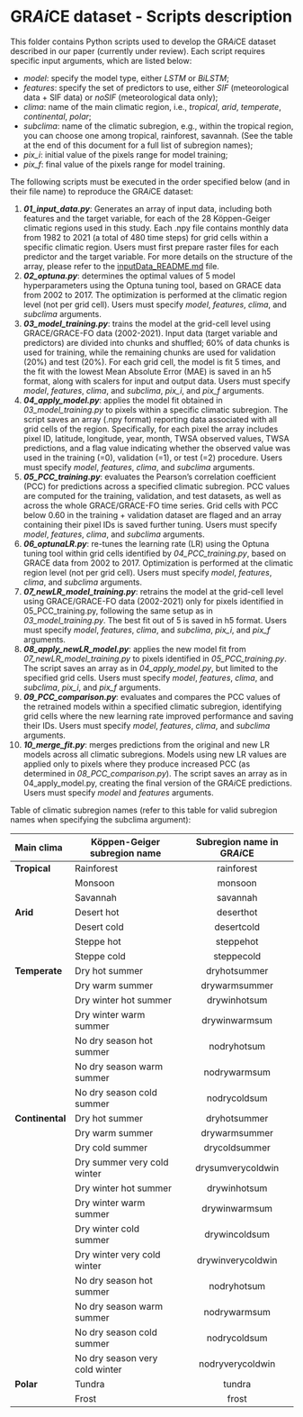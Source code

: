 # GR*Ai*CE dataset - Scripts description

This folder contains Python scripts used to develop the GR*Ai*CE dataset described in our paper (currently under review). Each script requires specific input arguments, which are listed below:

-	_model_: specify the model type, either _LSTM_ or _BiLSTM_;
-	_features_: specify the set of predictors to use, either _SIF_ (meteorological data + SIF data) or _noSIF_ (meteorological data only);
-	_clima_: name of the main climatic region, i.e., _tropical_, _arid_, _temperate_, _continental_, _polar_;
-	_subclima_: name of the climatic subregion, e.g., within the tropical region, you can choose one among tropical, rainforest, savannah. (See the table at the end of this document for a full list of subregion names);
-	_pix_i_: initial value of the pixels range for model training;
-	_pix_f_: final value of the pixels range for model training.

The following scripts must be executed in the order specified below (and in their file name) to reproduce the GR*Ai*CE dataset:

1.  _**01_input_data.py**_: Generates an array of input data, including both features and the target variable, for each of the 28 Köppen-Geiger climatic regions used in this study. Each .npy file contains monthly data from 1982 to 2021 (a total of 480 time steps) for grid cells within a specific climatic region. Users must first prepare raster files for each predictor and the target variable. For more details on the structure of the array, please refer to the [inputData_README.md](./inputData_README.md) file.
2.	_**02_optuna.py**_: determines the optimal values of 5 model hyperparameters using the Optuna tuning tool, based on GRACE data from 2002 to 2017. The optimization is performed at the climatic region level (not per grid cell). Users must specify _model_, _features_, _clima_, and _subclima_ arguments.
3.	_**03_model_training.py**_: trains the model at the grid-cell level using GRACE/GRACE-FO data (2002-2021). Input data (target variable and predictors) are divided into chunks and shuffled; 60% of data chunks is used for training, while the remaining chunks are used for validation (20%) and test (20%). For each grid cell, the model is fit 5 times, and the fit with the lowest Mean Absolute Error (MAE) is saved in an h5 format, along with scalers for input and output data. Users must specify _model_, _features_, _clima_, and _subclima_, _pix_i_, and _pix_f_ arguments.
4.	_**04_apply_model.py**_: applies the model fit obtained in _03_model_training.py_ to pixels within a specific climatic subregion. The script saves an array (.npy format) reporting data associated with all grid cells of the region. Specifically, for each pixel the array includes pixel ID, latitude, longitude, year, month, TWSA observed values, TWSA predictions, and a flag value indicating whether the observed value was used in the training (=0), validation (=1), or test (=2) procedure. Users must specify _model_, _features_, _clima_, and _subclima_ arguments.
5.	_**05_PCC_training.py**_: evaluates the Pearson’s correlation coefficient (PCC) for predictions across a specified climatic subregion. PCC values are computed for the training, validation, and test datasets, as well as across the whole GRACE/GRACE-FO time series. Grid cells with PCC below 0.60 in the training + validation dataset are flaged and an array containing their pixel IDs is saved further tuning. Users must specify _model_, _features_, _clima_, and _subclima_ arguments.
6.	_**06_optunaLR.py**_: re-tunes the learning rate (LR) using the Optuna tuning tool within grid cells identified by _04_PCC_training.py_, based on GRACE data from 2002 to 2017. Optimization is performed at the climatic region level (not per grid cell). Users must specify _model_, _features_, _clima_, and _subclima_ arguments.
7.	_**07_newLR_model_training.py**_: retrains the model at the grid-cell level using GRACE/GRACE-FO data (2002-2021) only for pixels identified in 05_PCC_training.py, following the same setup as in _03_model_training.py_. The best fit out of 5 is saved in h5 format. Users must specify _model_, _features_, _clima_, and _subclima_, _pix_i_, and _pix_f_ arguments.
8.	_**08_apply_newLR_model.py**_: applies the new model fit from _07_newLR_model_training.py_ to pixels identified in _05_PCC_training.py_. The script saves an array as in _04_apply_model.py_, but limited to the specified grid cells. Users must specify _model_, _features_, _clima_, and _subclima_, _pix_i_, and _pix_f_ arguments.
9.	_**09_PCC_comparison.py**_: evaluates and compares the PCC values of the retrained models within a specified climatic subregion, identifying grid cells where the new learning rate improved performance and saving their IDs. Users must specify _model_, _features_, _clima_, and _subclima_ arguments.
10.	_**10_merge_fit.py**_: merges predictions from the original and new LR models across all climatic subregions. Models using new LR values are applied only to pixels where they produce increased PCC (as determined in _08_PCC_comparison.py_). The script saves an array as in 04_apply_model.py, creating the final version of the GR*Ai*CE predictions. Users must specify _model_ and _features_ arguments.

Table of climatic subregion names (refer to this table for valid subregion names when specifying the subclima argument):

|Main clima           |Köppen-Geiger subregion name     |Subregion name in GR*Ai*CE           |
|:---|---|:---:|
|**Tropical**         |Rainforest                       |rainforest                           |
|                     |Monsoon                          |monsoon                              |
|                     |Savannah                         |savannah                             |
|**Arid**             |Desert hot                       |deserthot                            |
|                     |Desert cold                      |desertcold                           |
|                     |Steppe hot                       |steppehot                            |
|                     |Steppe cold                      |steppecold                           |
|**Temperate**        |Dry hot summer                   |dryhotsummer                         |
|                     |Dry warm summer                  |drywarmsummer                        |
|                     |Dry winter hot summer            |drywinhotsum                         |
|                     |Dry winter warm summer           |drywinwarmsum                        |
|                     |No dry season hot summer         |nodryhotsum                          |
|                     |No dry season warm summer        |nodrywarmsum                         |
|                     |No dry season cold summer        |nodrycoldsum                         |
|**Continental**      |Dry hot summer                   |dryhotsummer                         |
|                     |Dry warm summer                  |drywarmsummer                        |
|                     |Dry cold summer                  |drycoldsummer                        |
|                     |Dry summer very cold winter      |drysumverycoldwin                    |
|                     |Dry winter hot summer            |drywinhotsum                         |
|                     |Dry winter warm summer           |drywinwarmsum                        |
|                     |Dry winter cold summer           |drywincoldsum                        |
|                     |Dry winter very cold winter      |drywinverycoldwin                    |
|                     |No dry season hot summer         |nodryhotsum                          |
|                     |No dry season warm summer        |nodrywarmsum                         |
|                     |No dry season cold summer        |nodrycoldsum                         |
|                     |No dry season very cold winter   |nodryverycoldwin                     |
|**Polar**            |Tundra                           |tundra                               |
|                     |Frost                            |frost                                |
